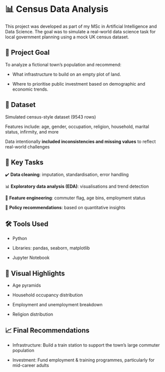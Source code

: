 # 📊 Census Data Analysis
This project was developed as part of my MSc in Artificial Intelligence and Data Science. The goal was to simulate a real-world data science task for local government planning using a mock UK census dataset.

## 🧠 Project Goal
To analyze a fictional town’s population and recommend:

-  What infrastructure to build on an empty plot of land.

-  Where to prioritise public investment based on demographic and economic trends.

## 📁 Dataset
Simulated census-style dataset (9543 rows)

Features include: age, gender, occupation, religion, household, marital status, infirmity, and more

Data intentionally **included inconsistencies and missing values** to reflect real-world challenges

## 🔧 Key Tasks
✔️ **Data cleaning**: imputation, standardisation, error handling

📊 **Exploratory data analysis (EDA)**: visualisations and trend detection

🧪 **Feature engineering**: commuter flag, age bins, employment status

📌 **Policy recommendations**: based on quantitative insights

## 🛠️ Tools Used
- Python

- Libraries: pandas, seaborn, matplotlib

- Jupyter Notebook


## 📸 Visual Highlights
- Age pyramids

- Household occupancy distribution

- Employment and unemployment breakdown

- Religion distribution


## 📈 Final Recommendations
- Infrastructure: Build a train station to support the town’s large commuter population

- Investment: Fund employment & training programmes, particularly for mid-career adults


